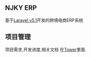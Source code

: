 ## NJKY ERP
基于[Laravel v5.1](http://www.laravel.com)开发的跨境电商ERP系统

## 项目管理
项目需求,开发进度,相关文档 在[Tower](https://tower.im/projects/46d2627908ca4f47ab3f445d3c6496d8/)里面.

